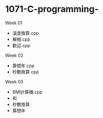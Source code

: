 # 1071-C-programming-

Week 01
 * 溫度換算.cpp
 * 解根.cpp
 * 歡迎.cpp
 
Week 02
 * 算閏年.cpp
 * 秒數換算.cpp

Week 03
 * BMI計算機.cpp
 * 和
 * 秒數換算
 * 算閏年
